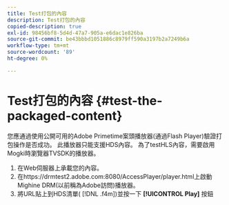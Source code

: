 ```yaml
---
title: Test打包的內容
description: Test打包的內容
copied-description: true
exl-id: 98456bf8-5d4d-47a7-905a-e6dac1e826ba
source-git-commit: be43bbbd1051886c8979ff590a3197b2a7249b6a
workflow-type: tm+mt
source-wordcount: '89'
ht-degree: 0%

---
```


# Test打包的內容 {#test-the-packaged-content}

您應通過使用公開可用的Adobe Primetime案頭播放器(通過Flash Player)驗證打包操作是否成功。 此播放器只能支援HDS內容。 為了testHLS內容，需要啟用Mogki時瀏覽器TVSDK的播放器。

1. 在Web伺服器上承載您的內容。
1. 在https://drmtest2.adobe.com:8080/AccessPlayer/player.html上啟動Mighine DRM(以前稱為Adobe訪問)播放器。
1. 將URL貼上到HDS清單( [!DNL .f4m])並按一下 **[!UICONTROL Play]** 按鈕
